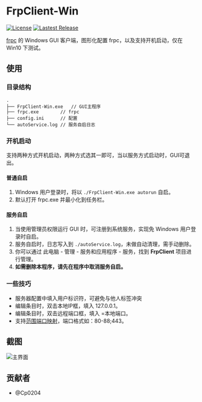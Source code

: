 # FrpClient-Win
[![License](https://img.shields.io/badge/license-ANTI996-green.svg)](https://github.com/codemonkey-m/FrpClient-Win/blob/master/LICENSE)
[![Lastest Release](https://img.shields.io/github/release/codemonkey-m/FrpClient-Win/all.svg)](https://github.com/codemonkey-m/FrpClient-Win/releases)

[frpc](https://github.com/fatedier/frp) 的 Windows GUI 客户端，图形化配置 frpc，以及支持开机启动，仅在 Win10 下测试。  

## 使用

### 目录结构
```
.  
├── FrpClient-Win.exe	// GUI主程序  
├── frpc.exe		// frpc  
├── config.ini		// 配置  
└── autoService.log	// 服务自启日志  
```

### 开机启动
支持两种方式开机启动，两种方式选其一即可，当以服务方式启动时，GUI可退出。  

#### 普通自启
1. Windows 用户登录时，将以 `./FrpClient-Win.exe autorun` 自启。
2. 默认打开 frpc.exe 并最小化到任务栏。  

#### 服务自启
1. 当使用管理员权限运行 GUI 时，可注册到系统服务，实现免 Windows 用户登录时自启。  
2. 服务自启时，日志写入到 `./autoService.log`，未做自动清理，需手动删除。  
3. 你可以通过 此电脑 - 管理 - 服务和应用程序 - 服务，找到 **FrpClient** 项目进行管理。  
4. **如需删除本程序，请先在程序中取消服务自启。**  

### 一些技巧
* 服务器配置中填入用户标识符，可避免与他人标签冲突  
* 编辑条目时，双击本地IP框，填入 127.0.0.1。  
* 编辑条目时，双击远程端口框，填入 =本地端口。  
* 支持[范围端口映射](https://gofrp.org/docs/features/common/range/)，端口格式如：80-88;443。  

## 截图
![主界面](./FrpClient-Win/res/screenshot.gif)


## 贡献者
* @Cp0204  
